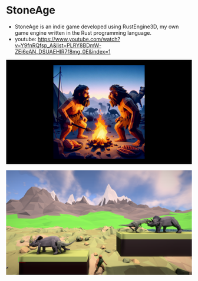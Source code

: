 # StoneAge

* StoneAge is an indie game developed using RustEngine3D, my own game engine written in the Rust programming language.
* youtube: https://www.youtube.com/watch?v=Y9fnRQfsp_A&list=PLRY8BDmW-ZEi6eAN_DSUAEHIR7f8mg_0E&index=1

![](doc/screenshot_00.png)

![](doc/screenshot_01.png)

